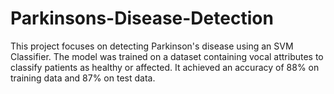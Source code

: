 # Parkinsons-Disease-Detection

This project focuses on detecting Parkinson's disease using an SVM Classifier. The model was trained on a dataset containing vocal attributes to classify patients as healthy or affected. It achieved an accuracy of 88% on training data and 87% on test data.
